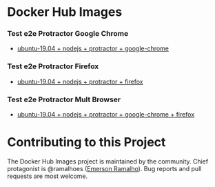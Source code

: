 # Docker Hub Images

### Test e2e Protractor Google Chrome

- [ubuntu-19.04 + nodejs + protractor + google-chrome](./test-e2e-protractor-google-chrome-ubuntu-19.04/) &nbsp; &nbsp;

### Test e2e Protractor Firefox

- [ubuntu-19.04 + nodejs + protractor + firefox](./test-e2e-protractor-firefox-ubuntu-19.04/) &nbsp; &nbsp;

### Test e2e Protractor Mult Browser

- [ubuntu-19.04 + nodejs + protractor + google-chrome + firefox](./test-e2e-protractor-mult-browser-ubuntu-19.04/) &nbsp; &nbsp;

# Contributing to this Project

The Docker Hub Images project is maintained by the community. Chief protagonist is @ramalhoes ([Emerson Ramalho](https://github.com/ramalhoes)). Bug reports and pull requests are most welcome.
